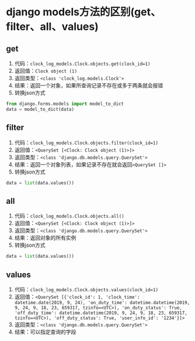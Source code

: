 ﻿# django models方法的区别(get、filter、all、values)

## get

1. 代码：`clock_log_models.Clock.objects.get(clock_id=1)`
2. 返回值：`Clock object (1)`
3. 返回类型：`<class 'clock_log.models.Clock'>`
4. 结果：返回一个对象，如果所查询记录不存在或多于两条就会报错
5. 转换json方式

```python
from django.forms.models import model_to_dict
data = model_to_dict(data)
```

## filter

1. 代码：`clock_log_models.Clock.objects.filter(clock_id=1)`
2. 返回值：`<QuerySet [<Clock: Clock object (1)>]>`
3. 返回类型：`<class 'django.db.models.query.QuerySet'>`
4. 结果：返回一个对象列表，如果记录不存在就会返回```<QuerySet []>```
5. 转换json方式

```python
data = list(data.values())
```

## all

1. 代码：`clock_log_models.Clock.objects.all()`
2. 返回值：`<QuerySet [<Clock: Clock object (1)>]>`
3. 返回类型：`<class 'django.db.models.query.QuerySet'>`
4. 结果：返回对象的所有实例
5. 转换json方式

```python
data = list(data.values())
```

## values

1. 代码：`clock_log_models.Clock.objects.values(clock_id=1)`
2. 返回值：`<QuerySet [{'clock_id': 1, 'clock_time': datetime.date(2019, 9, 24), 'on_duty_time': datetime.datetime(2019, 9, 24, 9, 18, 23, 659317, tzinfo=<UTC>), 'on_duty_status': True, 'off_duty_time': datetime.datetime(2019, 9, 24, 9, 18, 23, 659317, tzinfo=<UTC>), 'off_duty_status': True, 'user_info_id': '1234'}]>`
3. 返回类型：`<class 'django.db.models.query.QuerySet'>`
4. 结果：可以指定查询的字段
